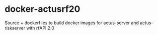 # docker-actusrf20
Source + dockerfiles  to build docker images for actus-server and actus-riskserver with rfAPI 2.0
